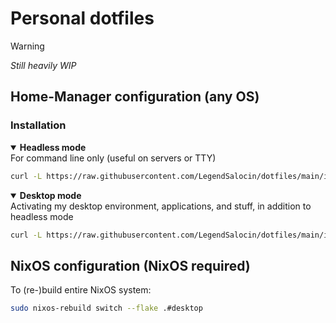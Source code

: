 # Personal dotfiles

> [!WARNING]  
> *Still heavily WIP*

## Home-Manager configuration (any OS)
### Installation
<details open>
  <summary><b>Headless mode</b></summary>
  For command line only (useful on servers or TTY)
  
  ```sh 
  curl -L https://raw.githubusercontent.com/LegendSalocin/dotfiles/main/install.sh | sh -s headless
  ```
</details>

<details open>
  <summary><b>Desktop mode</b></summary>
  Activating my desktop environment, applications, and stuff, in addition to headless mode
  
  ```sh
  curl -L https://raw.githubusercontent.com/LegendSalocin/dotfiles/main/install.sh | sh -s desktop
  ```
</details>


## NixOS configuration (NixOS required)
To (re-)build entire NixOS system:
```sh
sudo nixos-rebuild switch --flake .#desktop
```
